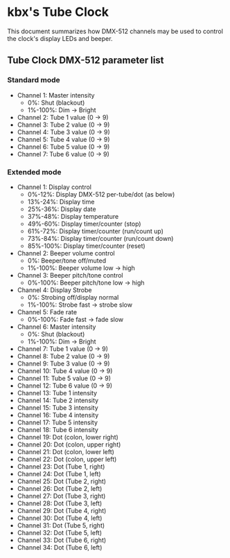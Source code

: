 # kbx's Tube Clock

This document summarizes how DMX-512 channels may be used to control the clock's
 display LEDs and beeper.

## Tube Clock DMX-512 parameter list

### Standard mode
* Channel 1: Master intensity
  * 0%: Shut (blackout)
  * 1%-100%: Dim -> Bright
* Channel 2: Tube 1 value (0 -> 9)
* Channel 3: Tube 2 value (0 -> 9)
* Channel 4: Tube 3 value (0 -> 9)
* Channel 5: Tube 4 value (0 -> 9)
* Channel 6: Tube 5 value (0 -> 9)
* Channel 7: Tube 6 value (0 -> 9)

### Extended mode
* Channel 1: Display control
  * 0%-12%: Display DMX-512 per-tube/dot (as below)
  * 13%-24%: Display time
  * 25%-36%: Display date
  * 37%-48%: Display temperature
  * 49%-60%: Display timer/counter (stop)
  * 61%-72%: Display timer/counter (run/count up)
  * 73%-84%: Display timer/counter (run/count down)
  * 85%-100%: Display timer/counter (reset)
* Channel 2: Beeper volume control
  * 0%: Beeper/tone off/muted
  * 1%-100%: Beeper volume low -> high
* Channel 3: Beeper pitch/tone control
  * 0%-100%: Beeper pitch/tone low -> high
* Channel 4: Display Strobe
  * 0%: Strobing off/display normal
  * 1%-100%: Strobe fast -> strobe slow
* Channel 5: Fade rate
  * 0%-100%: Fade fast -> fade slow
* Channel 6: Master intensity
  * 0%: Shut (blackout)
  * 1%-100%: Dim -> Bright
* Channel 7: Tube 1 value (0 -> 9)
* Channel 8: Tube 2 value (0 -> 9)
* Channel 9: Tube 3 value (0 -> 9)
* Channel 10: Tube 4 value (0 -> 9)
* Channel 11: Tube 5 value (0 -> 9)
* Channel 12: Tube 6 value (0 -> 9)
* Channel 13: Tube 1 intensity
* Channel 14: Tube 2 intensity
* Channel 15: Tube 3 intensity
* Channel 16: Tube 4 intensity
* Channel 17: Tube 5 intensity
* Channel 18: Tube 6 intensity
* Channel 19: Dot (colon, lower right)
* Channel 20: Dot (colon, upper right)
* Channel 21: Dot (colon, lower left)
* Channel 22: Dot (colon, upper left)
* Channel 23: Dot (Tube 1, right)
* Channel 24: Dot (Tube 1, left)
* Channel 25: Dot (Tube 2, right)
* Channel 26: Dot (Tube 2, left)
* Channel 27: Dot (Tube 3, right)
* Channel 28: Dot (Tube 3, left)
* Channel 29: Dot (Tube 4, right)
* Channel 30: Dot (Tube 4, left)
* Channel 31: Dot (Tube 5, right)
* Channel 32: Dot (Tube 5, left)
* Channel 33: Dot (Tube 6, right)
* Channel 34: Dot (Tube 6, left)
